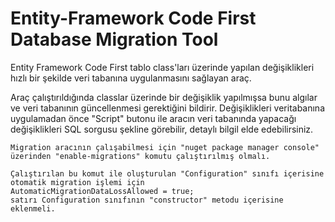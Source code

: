 # Entity-Framework Code First Database Migration Tool 

Entity Framework Code First tablo class'ları üzerinde yapılan değişiklikleri hızlı bir şekilde veri tabanına uygulanmasını sağlayan araç.

Araç çalıştırıldığında classlar üzerinde bir değişiklik yapılmışsa bunu algılar ve veri tabanının güncellenmesi gerektiğini bildirir. Değişiklikleri veritabanına uygulamadan önce "Script" butonu ile aracın veri tabanında yapacağı değişiklikleri SQL sorgusu şekline görebilir, detaylı bilgil elde edebilirsiniz. 

```code
Migration aracının çalışabilmesi için "nuget package manager console" üzerinden "enable-migrations" komutu çalıştırılmış olmalı.

Çalıştırılan bu komut ile oluşturulan "Configuration" sınıfı içerisine otomatik migration işlemi için 
AutomaticMigrationDataLossAllowed = true; 
satırı Configuration sınıfının "constructor" metodu içerisine eklenmeli.
```
